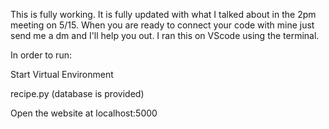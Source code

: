 This is fully working. It is fully updated with what I talked about in the 2pm meeting on 5/15. When you are ready to connect your code with mine just send me a dm and I'll help you out. I ran this on VScode using the terminal.


In order to run:

Start Virtual Environment

recipe.py (database is provided)

Open the website at localhost:5000
